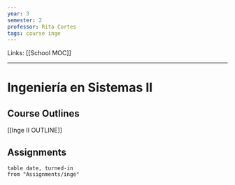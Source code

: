 ```yaml
---
year: 3
semester: 2
professor: Rita Cortes
tags: course inge 
---
```

Links: [[School MOC]]
___
# Ingeniería en Sistemas II
## Course Outlines
[[Inge II OUTLINE]]

## Assignments
```dataview
table date, turned-in
from "Assignments/inge"
```
